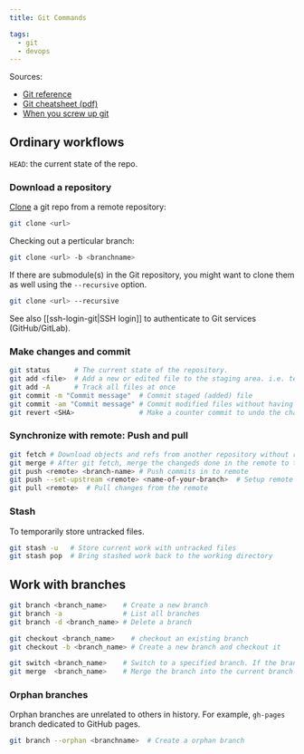 ```yaml
---
title: Git Commands

tags:
  - git
  - devops
---
```


Sources:

- [Git reference](https://git-scm.com/docs)
- [Git cheatsheet (pdf)](https://training.github.com/downloads/github-git-cheat-sheet.pdf)
- [When you screw up git](https://ohshitgit.com/)

## Ordinary workflows

`HEAD`: the current state of the repo.

### Download a repository

[Clone](https://git-scm.com/docs/git-clone) a git repo from a remote repository:

```sh
git clone <url>
```

Checking out a perticular branch:

```sh
git clone <url> -b <branchname>
```

If there are submodule(s) in the Git repository, you might want to clone them as well using the `--recursive` option.

```sh
git clone <url> --recursive
```

See also [[ssh-login-git|SSH login]] to authenticate to Git services (GitHub/GitLab).

### Make changes and commit

```sh
git status      # The current state of the repository.
git add <file>  # Add a new or edited file to the staging area. i.e. telling git to track this file
git add -A      # Track all files at once
git commit -m "Commit message"  # Commit staged (added) file
git commit -am "Commit message" # Commit modified files without having to run git add beforehand
git revert <SHA>                # Make a counter commit to undo the changes. The tracked files will go back to the <SHA> commit.
```

### Synchronize with remote: Push and pull

```sh
git fetch # Download objects and refs from another repository without really pull in the changes
git merge # After git fetch, merge the changeds done in the remote to the local repo
git push <remote> <branch-name> # Push commits in to remote
git push --set-upstream <remote> <name-of-your-branch>  # Setup remote url before push
git pull <remote>  # Pull changes from the remote
```

### Stash

To temporarily store untracked files.

```sh
git stash -u   # Store current work with untracked files
git stash pop  # Bring stashed work back to the working directory
```

## Work with branches

```sh
git branch <branch_name>    # Create a new branch
git branch -a               # List all branches
git branch -d <branch_name> # Delete a branch

git checkout <branch_name>    # checkout an existing branch
git checkout -b <branch_name> # Create a new branch and checkout it

git switch <branch_name>    # Switch to a specified branch. If the branch name does not exist, create one.
git merge  <branch_name>    # Merge the branch into the current branch
```

### Orphan branches

Orphan branches are unrelated to others in history. For example, `gh-pages` branch dedicated to GitHub pages.

```sh
git branch --orphan <branchname>  # Create a orphan branch
```
